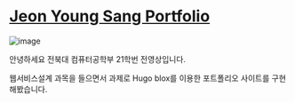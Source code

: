 # [Jeon Young Sang Portfolio](https://imvideo.github.io/ko/)

![image](https://github.com/user-attachments/assets/d57c02b8-c521-4879-a905-3f9e408d1835)

안녕하세요 전북대 컴퓨터공학부 21학번 전영상입니다.

웹서비스설계 과목을 들으면서 과제로 Hugo blox를 이용한 포트폴리오 사이트를 구현해봤습니다.
